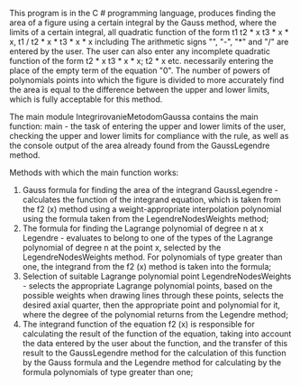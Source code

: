 ﻿This program is in the C # programming language,
produces finding the area of ​​a figure using a certain integral by the Gauss method,
where the limits of a certain integral,
all quadratic function of the form t1 t2 * x t3 * x * x, t1 / t2 * x * t3 * x * x including
The arithmetic signs "", "-", "*" and "/" are entered by the user.
The user can also enter any incomplete quadratic function of the form t2 * x t3 * x * x; t2 * x etc.
necessarily entering the place of the empty term of the equation "0". The number of powers of polynomials points
into which the figure is divided to more accurately find the area is equal to the difference between the upper and lower limits,
which is fully acceptable for this method.

The main module IntegrirovanieMetodomGaussa contains the main function:
main - the task of entering the upper and lower limits of the user,
checking the upper and lower limits for compliance with the rule,
as well as the console output of the area already found from the GaussLegendre method.

Methods with which the main function works:
1) Gauss formula for finding the area of ​​the integrand GaussLegendre -
calculates the function of the integrand equation, which is taken from the f2 (x) method using
a weight-appropriate interpolation polynomial using the formula taken from the LegendreNodesWeights method;
2) The formula for finding the Lagrange polynomial of degree n at x Legendre -
evaluates to belong to one of the types of the Lagrange polynomial of degree n at the point x,
selected by the LegendreNodesWeights method.
For polynomials of type greater than one, the integrand from the f2 (x) method is taken into the formula;
3) Selection of suitable Lagrange polynomial point LegendreNodesWeights -
selects the appropriate Lagrange polynomial points, based on the possible weights when drawing lines through these points,
selects the desired axial quarter, then the appropriate point and polynomial for it, where the degree of the polynomial
returns from the Legendre method;
4) The integrand function of the equation f2 (x) is responsible for calculating the result of the function of the equation,
taking into account the data entered by the user about the function, and the transfer of this result to the GaussLegendre method for
the calculation of this function by the Gauss formula and the Legendre method for calculating by the 
formula polynomials of type greater than one;